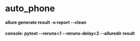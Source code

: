 # auto_phone

#### allure generate result -o report --clean
#### console: pytest --reruns=1 --reruns-delay=2 --alluredir result